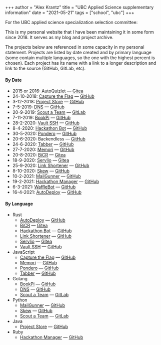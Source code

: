 +++
author = "Alex Krantz"
title = "UBC Applied Science supplementary information"
date = "2021-05-21"
tags = ["school", "ubc"]
+++

For the UBC applied science specialization selection committee:

This is my personal website that I have been maintaining it in some form since 2018.
It serves as my blog and project archive.

The projects below are referenced in some capacity in my personal statement.
Projects are listed by date created and by primary language (some contain multiple languages, so the one with the highest percent is chosen).
Each project has its name with a link to a longer description and link to the source (GitHub, GitLab, etc).

#### By Date

- 2015 or 2016: AutoQuizlet — [Gitea](https://code.krantz.dev/akrantz01/auto-quizlet)
- 24-10-2018: [Capture the Flag](/projects/capture-the-flag/) — [GitHub](https://github.com/akrantz01/capture-the-flag)
- 3-12-2018: [Project Store](/projects/project-store/) — [GitHub](https://github.com/akrantz01/project-store)
- 7-5-2019: [DNS](/projects/custom-dns/) — [GitHub](https://github.com/akrantz01/dns)
- 20-9-2019: [Scout a Team](/projects/scout-a-team/) — [GitLab](https://gitlab.com/scout-a-team)
- 7-11-2019: [BookPi](/projects/bookpi/) — [GitHub](https://github.com/akrantz01/bookpi)
- 28-2-2020: [Vault SSH](/projects/vssh/) — [GitHub](https://github.com/akrantz01/vssh)
- 8-4-2020: [Hackathon Bot](/projects/hackathon-bot/) — [GitHub](https://github.com/akrantz01/hackathon-bot)
- 30-5-2020: [Pondero](/projects/pondero/) — [GitHub](https://github.com/akrantz01/covid19-spaceapps)
- 20-6-2020: Backendless — [GitHub](https://github.com/akrantz01/backendless)
- 24-6-2020: [Tabber](/projects/tabber/) — [GitHub](https://github.com/akrantz01/tabber)
- 27-7-2020: [Memori](/projects/memori/) — [GitHub](https://github.com/akrantz01/cssi-memori)
- 20-8-2020: [BiCR](/projects/bicr/) — [Gitea](https://code.krantz.dev/servlio/bicr)
- 18-9-2020: [Servlio](/projects/servlio/) — [Gitea](https://code.krantz.dev/servlio)
- 25-9-2020: [Link Shortener](/projects/link-shortener/) — [GitHub](https://github.com/akrantz01/link-shortener)
- 8-10-2020: [Skew](/projects/skew/) — [GitHub](https://github.com/akrantz01/skew)
- 10-2-2021: [MailGunner](/projects/mailgunner/) — [GitHub](https://github.com/WaffleHacks/mailgunner)
- 19-2-2021: [Hackathon Manager](/projects/hackathon-manager/) — [GitHub](https://github.com/WaffleHacks/hackathon-manager)
- 6-3-2021: [WaffleBot](/projects/wafflebot/) — [GitHub](https://github.com/WaffleHacks/wafflebot)
- 16-4-2021: [AutoDeploy](/projects/autodeploy/) — [GitHub](https://github.com/WaffleHacks/autodeploy)


#### By Language

- Rust
  - [AutoDeploy](/projects/autodeploy/) — [GitHub](https://github.com/WaffleHacks/autodeploy)
  - [BiCR](/projects/bicr/) — [Gitea](https://code.krantz.dev/servlio/bicr)
  - [Hackathon Bot](/projects/hackathon-bot/) — [GitHub](https://github.com/akrantz01/hackathon-bot)
  - [Link Shortener](/projects/link-shortener/) — [GitHub](https://github.com/akrantz01/link-shortener)
  - [Servlio](/projects/servlio/) — [Gitea](https://code.krantz.dev/servlio)
  - [Vault SSH](/projects/vssh/) — [GitHub](https://github.com/akrantz01/vssh)
- JavaScript
  - [Capture the Flag](/projects/capture-the-flag/) — [GitHub](https://github.com/akrantz01/capture-the-flag)
  - [Memori](/projects/memori/) — [GitHub](https://github.com/akrantz01/cssi-memori)
  - [Pondero](/projects/pondero/) — [GitHub](https://github.com/akrantz01/covid19-spaceapps)
  - [Tabber](/projects/tabber/) — [GitHub](https://github.com/akrantz01/tabber)
- Golang
  - [BookPi](/projects/bookpi/) — [GitHub](https://github.com/akrantz01/bookpi)
  - [DNS](/projects/custom-dns/) — [GitHub](https://github.com/akrantz01/dns)
  - [Scout a Team](/projects/scout-a-team/) — [GitLab](https://gitlab.com/scout-a-team)
- Python
  - [MailGunner](/projects/mailgunner/) — [GitHub](https://github.com/WaffleHacks/mailgunner)
  - [Skew](/projects/skew/) — [GitHub](https://github.com/akrantz01/skew)
  - [Scout a Team](/projects/scout-a-team/) — [GitLab](https://gitlab.com/scout-a-team)
- Java
  - [Project Store](/projects/project-store/) — [GitHub](https://github.com/akrantz01/project-store)
- Ruby
  - [Hackathon Manager](/projects/hackathon-manager/) — [GitHub](https://github.com/WaffleHacks/hackathon-manager)
